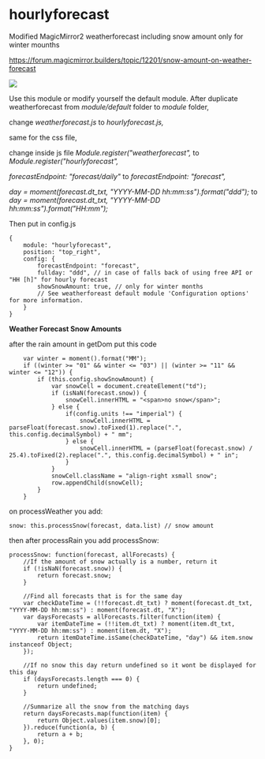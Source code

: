 # hourlyforecast

Modified MagicMirror2 weatherforecast including snow amount only for winter mounths

https://forum.magicmirror.builders/topic/12201/snow-amount-on-weather-forecast

<img src=https://github.com/hangorazvan/hourlyforecast/blob/master/preview.png>

Use this module or modify yourself the default module.
After duplicate weatherforecast from <i>module/default</i> folder to <i>module</i> folder, 

change <i>weatherforecast.js</i> to <i>hourlyforecast.js,</i>

same for the css file, 

change inside js file <i>Module.register("weatherforecast",</i> to <i>Module.register("hourlyforecast",</i>

<i>forecastEndpoint: "forecast/daily"</i> to <i>forecastEndpoint: "forecast",</i>

<i>day = moment(forecast.dt_txt, "YYYY-MM-DD hh:mm:ss").format("ddd");</i> to <i>day = moment(forecast.dt_txt, "YYYY-MM-DD hh:mm:ss").format("HH:mm");</i>

Then put in config.js


	{
		module: "hourlyforecast",
		position: "top_right",
		config: {
			forecastEndpoint: "forecast",
			fullday: "ddd", // in case of falls back of using free API or "HH [h]" for hourly forecast
			showSnowAmount: true, // only for winter months
			// See weatherforeast default module 'Configuration options' for more information.
		}
	}

<b>Weather Forecast Snow Amounts</b>

after the rain amount in getDom put this code 

		var winter = moment().format("MM");
		if ((winter >= "01" && winter <= "03") || (winter >= "11" && winter <= "12")) {
			if (this.config.showSnowAmount) {
				var snowCell = document.createElement("td");
				if (isNaN(forecast.snow)) {
					snowCell.innerHTML = "<span>no snow</span>";
				} else {
					if(config.units !== "imperial") {
						snowCell.innerHTML = parseFloat(forecast.snow).toFixed(1).replace(".", this.config.decimalSymbol) + " mm";
					} else {
						snowCell.innerHTML = (parseFloat(forecast.snow) / 25.4).toFixed(2).replace(".", this.config.decimalSymbol) + " in";
					}
				}
				snowCell.className = "align-right xsmall snow";
				row.appendChild(snowCell);
			}
		}

on processWeather you add:

	snow: this.processSnow(forecast, data.list) // snow amount

then after processRain you add processSnow:

	processSnow: function(forecast, allForecasts) {
		//If the amount of snow actually is a number, return it
		if (!isNaN(forecast.snow)) {
			return forecast.snow;
		}

		//Find all forecasts that is for the same day
		var checkDateTime = (!!forecast.dt_txt) ? moment(forecast.dt_txt, "YYYY-MM-DD hh:mm:ss") : moment(forecast.dt, "X");
		var daysForecasts = allForecasts.filter(function(item) {
			var itemDateTime = (!!item.dt_txt) ? moment(item.dt_txt, "YYYY-MM-DD hh:mm:ss") : moment(item.dt, "X");
			return itemDateTime.isSame(checkDateTime, "day") && item.snow instanceof Object;
		});

		//If no snow this day return undefined so it wont be displayed for this day
		if (daysForecasts.length === 0) {
			return undefined;
		}

		//Summarize all the snow from the matching days
		return daysForecasts.map(function(item) {
			return Object.values(item.snow)[0];
		}).reduce(function(a, b) {
			return a + b;
		}, 0);
	}

